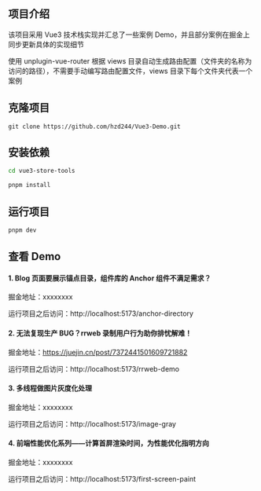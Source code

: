## 项目介绍

该项目采用 Vue3 技术栈实现并汇总了一些案例 Demo，并且部分案例在掘金上同步更新具体的实现细节

使用 unplugin-vue-router 根据 views 目录自动生成路由配置（文件夹的名称为访问的路径），不需要手动编写路由配置文件，views 目录下每个文件夹代表一个案例

## 克隆项目

```shell
git clone https://github.com/hzd244/Vue3-Demo.git

```

## 安装依赖

```bash
cd vue3-store-tools

pnpm install

```

## 运行项目

```bash
pnpm dev
```

## 查看 Demo

#### 1. Blog 页面要展示锚点目录，组件库的 Anchor 组件不满足需求？

掘金地址：xxxxxxxx

运行项目之后访问：http://localhost:5173/anchor-directory

#### 2. 无法复现生产 BUG？rrweb 录制用户行为助你排忧解难！

掘金地址：https://juejin.cn/post/7372441501609721882

运行项目之后访问：http://localhost:5173/rrweb-demo

#### 3. 多线程做图片灰度化处理

掘金地址：xxxxxxxx

运行项目之后访问：http://localhost:5173/image-gray

#### 4. 前端性能优化系列——计算首屏渲染时间，为性能优化指明方向

掘金地址：xxxxxxxx

运行项目之后访问：http://localhost:5173/first-screen-paint
